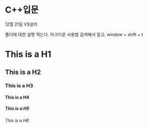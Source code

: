 # C++입문
12월 21일 
VS설치

폴더에 대한 설명 적는다. 마크다운 사용법 검색해서 참고.
window + shift + t

# This is a H1
## This is a H2
### This is a H3
#### This is a H4
##### This is a H5
###### This is a H6

